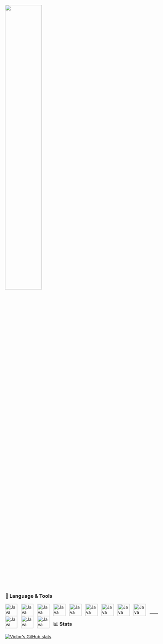 <a href="https://github.com/Victor-Danilov">
  <img align="center" width="49%" src="./github-meterics.svg" />
</a>
<br/>

### 🧰 Language & Tools

<img align="left" alt="Java" width="40px" style="padding-right:10px;" src="https://cdn.jsdelivr.net/gh/devicons/devicon/icons/java/java-original.svg">
<img align="left" alt="Java" width="40px" style="padding-right:10px;" src="https://cdn.jsdelivr.net/gh/devicons/devicon/icons/c/c-line.svg">
<img align="left" alt="Java" width="40px" style="padding-right:10px;" src="https://cdn.jsdelivr.net/gh/devicons/devicon/icons/cplusplus/cplusplus-line.svg">
<img align="left" alt="Java" width="40px" style="padding-right:10px;" src="https://cdn.jsdelivr.net/gh/devicons/devicon/icons/html5/html5-plain.svg">
<img align="left" alt="Java" width="40px" style="padding-right:10px;" src="https://cdn.jsdelivr.net/gh/devicons/devicon/icons/css3/css3-plain.svg">
<img align="left" alt="Java" width="40px" style="padding-right:10px;" src="https://cdn.jsdelivr.net/gh/devicons/devicon/icons/python/python-original.svg">
<img align="left" alt="Java" width="40px" style="padding-right:10px;" src="https://cdn.jsdelivr.net/gh/devicons/devicon/icons/git/git-original.svg">
<img align="left" alt="Java" width="40px" style="padding-right:10px;" src="https://cdn.jsdelivr.net/gh/devicons/devicon/icons/arduino/arduino-original.svg">
<img align="left" alt="Java" width="40px" style="padding-right:10px;" src="https://cdn.jsdelivr.net/gh/devicons/devicon/icons/linux/linux-original.svg">
<img align="left" alt="Java" width="40px" style="padding-right:10px;" src="https://cdn.jsdelivr.net/gh/devicons/devicon/icons/vscode/vscode-original.svg">
<img align="left" alt="Java" width="40px" style="padding-right:10px;" src="https://cdn.jsdelivr.net/gh/devicons/devicon/icons/docker/docker-original.svg">
<img align="left" alt="Java" width="40px" style="padding-right:10px;" src="https://cdn.jsdelivr.net/gh/devicons/devicon/icons/apache/apache-original-wordmark.svg">
<br />

  ---

### 📊 Stats

[![Victor's GitHub stats](https://github-readme-stats-beta-mauve-94.vercel.app/api?username=Victor-Danilov&show_icons=true&theme=transparent&hide=issues,stars)](https://github.com/Victor-Danilov/github-readme-stats)










